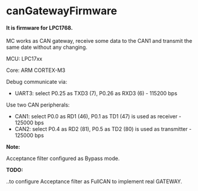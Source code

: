 # canGatewayFirmware

#### It is firmware for LPC1768.
MC works as CAN gateway, receive some data to the CAN1 and transmit the same date without any changing.


MCU: LPC17xx

Core: ARM CORTEX-M3

Debug communicate via: 
- UART3: select P0.25 as TXD3 (7), P0.26 as RXD3 (6) - 115200 bps

Use two CAN peripherals: 
- CAN1: select P0.0 as RD1 (46), P0.1 as TD1 (47) is used as receiver - 125000 bps
- CAN2: select P0.4 as RD2 (81), P0.5 as TD2 (80) is used as transmitter - 125000 bps

__Note:__

Acceptance filter configured as Bypass mode.
	
__TODO:__ 

..to configure Acceptance filter as FullCAN to implement real GATEWAY.


